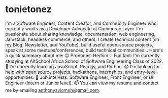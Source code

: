# tonietonez
I'm a Software Engineer, Content Creator, and Community Engineer who currently works as a Developer Advocate at Commerce Layer. I'm passionate about sharing knowledge, documentation, web engineering, Jamstack, headless commerce, and others. I create technical content (on my Blog, Newsletter, and YouTube), build useful open-source projects, speak at some meetups/conferences, build technical communities...  Here's a quick summary about me:  😊 Pronouns: He/him 💡 Fun fact: I'm currently studying at AltSchool Africa School of Software Engineering Class of 2022. 🌱 I’m currently learning JavaScript, Reactjs, and Python. 😊 I’m looking for help with open source projects, hackathons, internships, and entry-level opportunities. 💼 Job interests: Software Engineer, Front Engineer, or UI Engineer (Intern or Junior level). 📫 You can view my resume and contact me by emailing anthonyaviomoh@gmail.com.
